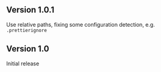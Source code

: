 ## Version 1.0.1

Use relative paths, fixing some configuration detection, e.g. `.prettierignore`

## Version 1.0

Initial release
